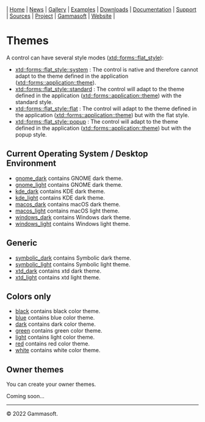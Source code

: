 | [Home](home.md) | [News](news.md) | [Gallery](gallery.md) | [Examples](examples.md) | [Downloads](downloads.md) | [Documentation](documentation.md) | [Support](support.md) | [Sources](https://github.com/gammasoft71/xtd) | [Project](https://sourceforge.net/projects/xtdpro/) | [Gammasoft](gammasoft.md) | [Website](https://gammasoft71.wixsite.com/xtdpro) |

# Themes

A control can have several style modes ([xtd::forms::flat_style](../src/xtd.forms/include/xtd/forms/flat_style.h)):
  * [xtd::forms::flat_style::system](../src/xtd.forms/include/xtd/forms/flat_style.h) : The control is native and therefore cannot adapt to the theme defined in the application ([xtd::forms::application::theme](../src/xtd.forms/include/xtd/forms/application.h)).
  * [xtd::forms::flat_style::standard](../src/xtd.forms/include/xtd/forms/flat_style.h) : The control will adapt to the theme defined in the application ([xtd::forms::application::theme](../src/xtd.forms/include/xtd/forms/application.h)) with the standard style.
  * [xtd::forms::flat_style::flat](../src/xtd.forms/include/xtd/forms/flat_style.h) : The control will adapt to the theme defined in the application ([xtd::forms::application::theme](../src/xtd.forms/include/xtd/forms/application.h)) but with the flat style.
  * [xtd::forms::flat_style::popup](../src/xtd.forms/include/xtd/forms/flat_style.h) : The control will adapt to the theme defined in the application ([xtd::forms::application::theme](../src/xtd.forms/include/xtd/forms/application.h)) but with the popup style.
  
## Current Operating System / Desktop Environment

* [gnome_dark](../themes/gnome_dark) contains GNOME dark theme.
* [gnome_light](../themes/gnome_light) contains GNOME dark theme.
* [kde_dark](../themes/kde_dark) contains KDE dark theme.
* [kde_light](../themes/kde_light) contains KDE dark theme.
* [macos_dark](../themes/macos_dark) contains macOS dark theme.
* [macos_light](../themes/macos_dark) contains macOS light theme.
* [windows_dark](../themes/windows_dark) contains Windows dark theme.
* [windows_light](../themes/windows_light) contains Windows light theme.

## Generic

* [symbolic_dark](../themes/symbolic_dark) contains Symbolic dark theme.
* [symbolic_light](../themes/symbolic_light) contains Symbolic light theme.
* [xtd_dark](../themes/xtd_dark) contains xtd dark theme.
* [xtd_light](../themes/xtd_light) contains xtd light theme.

## Colors only

* [black](../themes/black) contains black color theme.
* [blue](../themes/blue) contains blue color theme.
* [dark](../themes/dark) contains dark color theme.
* [green](../themes/green) contains green color theme.
* [light](../themes/light) contains light color theme.
* [red](../themes/red) contains red color theme.
* [white](../themes/white) contains white color theme.

## Owner themes

You can create your owner themes.

Coming soon...

______________________________________________________________________________________________

© 2022 Gammasoft.
